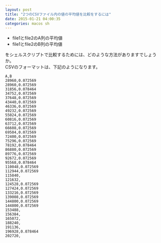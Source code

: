 ```yaml
---
layout: post
title: "2つのCSVファイル内の値の平均値を比較をするには"
date: 2015-01-21 04:00:35
categories: macos sh
---
```

<ul>
<li>file1とfile2のA列の平均値</li>
<li>file1とfile2のB列の平均値</li>
</ul>

<p>をシェルスクリプトで比較するためには、どのような方法がありますでしょうか。<br>
CSVのフォーマットは、下記のようになります。</p>

<pre><code>A,B
28960,0.072569
28960,0.072569
31856,0.078464
34752,0.072569
37648,0.072569
43440,0.072569
46336,0.072569
49232,0.072569
55024,0.072569
60816,0.072569
63712,0.072569
66608,0.072569
69504,0.072569
72400,0.072569
75296,0.072569
78192,0.078464
86880,0.072569
89776,0.072569
92672,0.072569
95568,0.078464
110048,0.072569
112944,0.072569
115840,
121632,
124528,0.072569
127424,0.072569
133216,0.072569
139008,0.072569
144800,0.072569
144800,0.072569
153488,
156384,
165072,
188240,
191136,
196928,0.078464
202720,
</code></pre>

